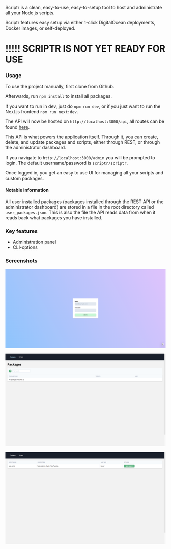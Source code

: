 Scriptr is a clean, easy-to-use, easy-to-setup tool to host and administrate all your Node.js scripts.

Scriptr features easy setup via either 1-click DigitalOcean deployments, Docker images, or self-deployed.

# !!!!! SCRIPTR IS NOT YET READY FOR USE

### Usage

To use the project manually, first clone from Github.

Afterwards, run `npm install` to install all packages.

If you want to run in dev, just do `npm run dev`, or if you just want to run the Next.js frontend `npm run next:dev`.

The API will now be hosted on `http://localhost:3000/api`, all routes can be found [here](ROUTES.md).

This API is what powers the application itself. Through it, you can create, delete, and update packages and scripts, either through REST, or through the administrator dashboard.

If you navigate to `http://localhost:3000/admin` you will be prompted to login. The default username/password is `scriptr/scriptr`.

Once logged in, you get an easy to use UI for managing all your scripts and custom packages.

#### Notable information

All user installed packages (packages installed through the REST API or the administrator dashboard) are stored in a file in the root directory called `user_packages.json`. This is also the file the API reads data from when it reads back what packages you have installed.

### Key features

- Administration panel
- CLI-options

### Screenshots

![Login screen](screenshots/login.png)

![Packages](screenshots/packages.png)

![Scripts](screenshots/scripts.png)
